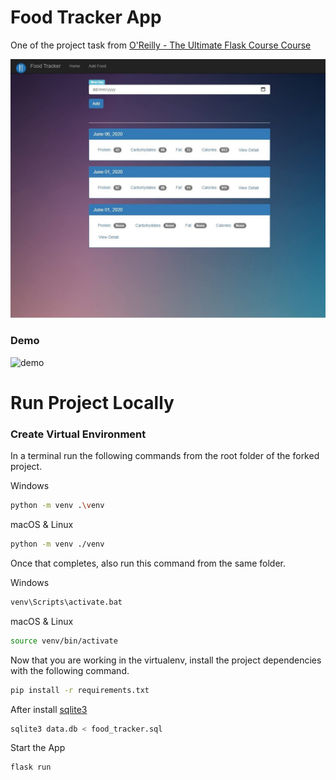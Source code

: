 # Food Tracker App
One of the project task from [O'Reilly - The Ultimate Flask Course Course ](https://learning.oreilly.com/videos/the-ultimate-flask/9781839219924)


![screen](https://github.com/rodrigo-marcolino/Food_Tracker/blob/master/SharedScreenshot.jpg)

### Demo
![demo](https://drive.google.com/file/d/14cKlqNb8tMJmbDS8VyRmt53NPVMx1iJY/view?usp=sharing)


# Run Project Locally
### Create Virtual Environment
In a terminal run the following commands from the root folder of the forked project.

Windows

```bash 
python -m venv .\venv
```

macOS & Linux

```bash 
python -m venv ./venv
```
Once that completes, also run this command from the same folder.

Windows

```bash
venv\Scripts\activate.bat
```

macOS & Linux

```bash
source venv/bin/activate
```
Now that you are working in the virtualenv, install the project dependencies with the following command.
```bash
pip install -r requirements.txt
```
After install [sqlite3](https://www.sqlite.org/index.html)
```bash
sqlite3 data.db < food_tracker.sql
```

Start the App
```bash
flask run
```
